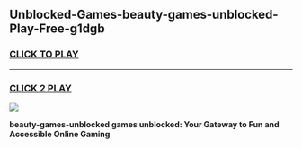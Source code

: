 
## Unblocked-Games-beauty-games-unblocked-Play-Free-g1dgb
<h3>
<a href="https://premium76.site?title=beauty-games-unblocked&ref=19M">CLICK TO PLAY</a></h3>
<hr>

<h3>
<a href="https://premium76.site?title=beauty-games-unblocked&ref=19M">CLICK 2 PLAY</a>
  
</h3>

<a href="https://premium76.site?title=beauty-games-unblocked&ref=19M"><img src="https://clearcache.store/games.png"></a>


**beauty-games-unblocked games unblocked: Your Gateway to Fun and Accessible Online Gaming**
